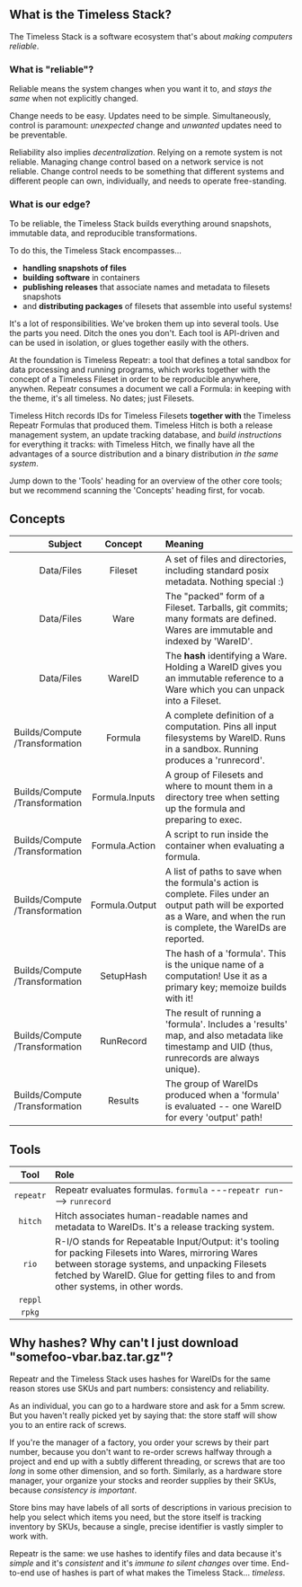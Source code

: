 
What is the Timeless Stack?
---------------------------

The Timeless Stack is a software ecosystem that's about *making computers reliable*.

### What is "reliable"?

Reliable means the system changes when you want it to, and *stays the same* when not explicitly changed.

Change needs to be easy.  Updates need to be simple.
Simultaneously, control is paramount: *unexpected* change and *unwanted* updates need to be preventable.

Reliability also implies *decentralization*.
Relying on a remote system is not reliable.
Managing change control based on a network service is not reliable.
Change control needs to be something that different systems and different people can own, individually, and needs to operate free-standing.

### What is our edge?

To be reliable, the Timeless Stack builds everything around snapshots, immutable data,
and reproducible transformations.

To do this, the Timeless Stack encompasses...

- **handling snapshots of files**
- **building software** in containers
- **publishing releases** that associate names and metadata to filesets snapshots
- and **distributing packages** of filesets that assemble into useful systems!

It's a lot of responsibilities.  We've broken them up into several tools.  Use the parts you need.  Ditch the ones you don't.  Each tool is API-driven and can be used in isolation, or glues together easily with the others.

At the foundation is Timeless Repeatr: a tool that defines a total sandbox for data processing and running programs, which works together with the concept of a Timeless Fileset in order to be reproducible anywhere, anywhen.
Repeatr consumes a document we call a Formula: in keeping with the theme, it's all timeless.  No dates; just Filesets.

Timeless Hitch records IDs for Timeless Filesets __together with__ the Timeless Repeatr Formulas that produced them.
Timeless Hitch is both a release management system, an update tracking database, and *build instructions* for everything it tracks: with Timeless Hitch, we finally have all the advantages of a source distribution and a binary distribution *in the same system*.

Jump down to the 'Tools' heading for an overview of the other core tools; but we recommend scanning the 'Concepts' heading first, for vocab.


Concepts
--------

|  Subject                           |  Concept          |  Meaning   |
|-----------------------------------:|:-----------------:|:-----------|
| Data/Files                         | Fileset           |  A set of files and directories, including standard posix metadata.  Nothing special :)
| Data/Files                         | Ware              |  The "packed" form of a Fileset.  Tarballs, git commits; many formats are defined.  Wares are immutable and indexed by 'WareID'.
| Data/Files                         | WareID            |  The __hash__ identifying a Ware.  Holding a WareID gives you an immutable reference to a Ware which you can unpack into a Fileset.
| Builds/Compute<br>/Transformation  | Formula           |  A complete definition of a computation.  Pins all input filesystems by WareID.  Runs in a sandbox.  Running produces a 'runrecord'.
| Builds/Compute<br>/Transformation  | Formula.Inputs    |  A group of Filesets and where to mount them in a directory tree when setting up the formula and preparing to exec.
| Builds/Compute<br>/Transformation  | Formula.Action    |  A script to run inside the container when evaluating a formula.
| Builds/Compute<br>/Transformation  | Formula.Output    |  A list of paths to save when the formula's action is complete.  Files under an output path will be exported as a Ware, and when the run is complete, the WareIDs are reported.
| Builds/Compute<br>/Transformation  | SetupHash         |  The hash of a 'formula'.  This is the unique name of a computation!  Use it as a primary key; memoize builds with it!
| Builds/Compute<br>/Transformation  | RunRecord         |  The result of running a 'formula'.  Includes a 'results' map, and also metadata like timestamp and UID (thus, runrecords are always unique).
| Builds/Compute<br>/Transformation  | Results           |  The group of WareIDs produced when a 'formula' is evaluated -- one WareID for every 'output' path!

Tools
-----

|  Tool       |  Role      |
|:-----------:|:-----------|
| `repeatr`   | Repeatr evaluates formulas.  `formula` ---`repeatr run`---> `runrecord`
| `hitch`     | Hitch associates human-readable names and metadata to WareIDs.  It's a release tracking system.
| `rio`       | R-I/O stands for Repeatable Input/Output: it's tooling for packing Filesets into Wares, mirroring Wares between storage systems, and unpacking Filesets fetched by WareID.  Glue for getting files to and from other systems, in other words.
| `reppl`     |
| `rpkg`      |



Why hashes?  Why can't I just download "somefoo-vbar.baz.tar.gz"?
-----------------------------------------------------------------

Repeatr and the Timeless Stack uses hashes for WareIDs for the same reason stores use SKUs and part numbers: consistency and reliability.

As an individual, you can go to a hardware store and ask for a 5mm screw.  But you haven't really picked yet by saying that: the store staff will show you to an entire rack of screws.

If you're the manager of a factory, you order your screws by their part number, because you don't want to re-order screws halfway through a project and end up with a subtly different threading, or screws that are too *long* in some other dimension, and so forth.
Similarly, as a hardware store manager, your organize your stocks and reorder supplies by their SKUs, because *consistency is important*.

Store bins may have labels of all sorts of descriptions in various precision to help you select which items you need, but the store itself is tracking inventory by SKUs, because a single, precise identifier is vastly simpler to work with.

Repeatr is the same: we use hashes to identify files and data because it's *simple* and it's *consistent* and it's *immune to silent changes* over time.
End-to-end use of hashes is part of what makes the Timeless Stack... *timeless*.
